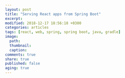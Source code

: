 ```yaml
---
layout: post
title: "Serving React apps from Spring Boot"
excerpt:
modified: 2018-12-17 18:56:18 +0300
categories: articles
tags: [react, web, spring, spring boot, java, gradle]
image:
  path:
  thumbnail:
  caption: 
comments: true
share: true
published: false
aging: true
---
```

